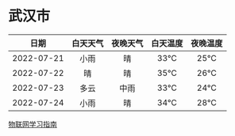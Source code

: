 # 武汉市
|日期|白天天气|夜晚天气|白天温度|夜晚温度|
|:--:|:--:|:--:|:--:|:--:|
|2022-07-21|小雨|晴|33℃|25℃|
|2022-07-22|晴|晴|35℃|26℃|
|2022-07-23|多云|中雨|33℃|24℃|
|2022-07-24|小雨|晴|34℃|28℃|
 
[物联网学习指南](http://doc.lziqi.top/IoT)
